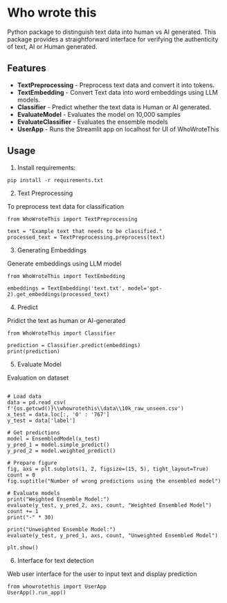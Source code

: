 # Who wrote this

Python package to distinguish text data into human vs AI generated. This package provides a straightforward interface for verifying the authenticity of text, AI or Human generated.

## Features
- **TextPreprocessing** - Preprocess text data and convert it into tokens.
- **TextEmbedding** - Convert Text data into word embeddings using LLM models.
- **Classifier** - Predict whether the text data is Human or AI generated.
- **EvaluateModel** - Evaluates the model on 10,000 samples
- **EvaluateClassifier** - Evaluates the ensemble models
- **UserApp** - Runs the Streamlit app on localhost for UI of WhoWroteThis

## Usage
1. Install requirements:
```
pip install -r requirements.txt
```
2. Text Preprocessing

To preprocess text data for classification

```
from WhoWroteThis import TextPreprocessing

text = "Example text that needs to be classified."
processed_text = TextPreprocessing.preprocess(text)
```

3. Generating Embeddings

Generate embeddings using LLM model
```
from WhoWroteThis import TextEmbedding

embeddings = TextEmbedding('text.txt', model='gpt-2).get_embeddings(processed_text)
```

4. Predict

Pridict the text as human or AI-generated
```
from WhoWroteThis import Classifier

prediction = Classifier.predict(embeddings)
print(prediction)
```

5. Evaluate Model

Evaluation on dataset

```angular2html

# Load data
data = pd.read_csv(
f'{os.getcwd()}\\whowrotethis\\data\\10k_raw_unseen.csv')
x_test = data.loc[:, '0' : '767']
y_test = data['label']

# Get predictions
model = EnsembledModel(x_test)
y_pred_1 = model.simple_predict()
y_pred_2 = model.weighted_predict()

# Prepare figure
fig, axs = plt.subplots(1, 2, figsize=(15, 5), tight_layout=True)
count = 0
fig.suptitle("Number of wrong predictions using the ensembled model")

# Evaluate models
print("Weighted Ensemble Model:")
evaluate(y_test, y_pred_2, axs, count, "Weighted Ensembled Model")
count += 1
print("-" * 30)

print("Unweighted Ensemble Model:")
evaluate(y_test, y_pred_1, axs, count, "Unweighted Ensembled Model")

plt.show()
```

6. Interface for text detection

Web user interface for the user to input text and display prediction

```angular2html
from whowrotethis import UserApp
UserApp().run_app()
```
